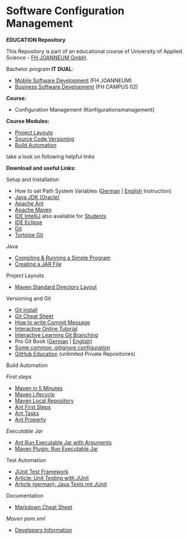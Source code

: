 # Software Configuration Management #

**EDUCATION Repository**

This Repository is part of an educational course of University of Applied Science - [FH JOANNEUM GmbH](https://www.fh-joanneum.at/iit).

Bachelor program **IT DUAL**:

- [Mobile Software Development](https://www.fh-joanneum.at/msd) (FH JOANNEUM)
- [Business Software Development](http://www.campus02.at) (FH CAMPUS 02)

**Course:**

- Configuration Management (Konfigurationsmanagement)


**Course Modules:**

- [Project Layouts](project-layouts)
- [Source Code Versioning](versioning)
- [Build Automation](build-automation)

take a look on following helpful links 


**Download and useful Links:**


Setup and Installation

- How to set Path System Variables ([German](https://www.java.com/de/download/help/path.xml "Wie richte ich eine PATH-Systemvariable ein oder ändere diese? ") | [English](https://www.java.com/en/download/help/path.xml "How do I set or change the PATH system variable? ") Instruction)
- [Java JDK (Oracle)](https://www.oracle.com/technetwork/java/javase/downloads/index.html "Java JDK (Oracle)")
- [Apache Ant](https://ant.apache.org/bindownload.cgi "Apache Ant")
- [Apache Maven](https://maven.apache.org/download.cgi "Apache Maven")
- [IDE IntelliJ](https://www.jetbrains.com/idea/download/ "IDE IntelliJ") also available for [Students](https://www.jetbrains.com/student/ "Student licence")
- [IDE Eclipse](https://www.eclipse.org/downloads/ "IDE Eclipse")
- [Git](https://git-scm.com/downloads "Git")
- [Tortoise Git](https://tortoisegit.org/download/ "Tortoise Git - Windows Shell Interface to Git")

Java

- [Compiling & Running a Simple Program](https://www.oracle.com/technetwork/java/compile-136656.html)
- [Creating a JAR File](https://docs.oracle.com/javase/tutorial/deployment/jar/build.html "Creating a JAR file")

Project Layouts

- [Maven Standard Directory Layout](https://maven.apache.org/guides/introduction/introduction-to-the-standard-directory-layout.html "Introduction to the Standard Directory Layout")

Versioning and Git

- [Git install](https://de.atlassian.com/git/tutorials/install-git "Git install for common OS") 
- [Git Cheat Sheet](https://github.github.com/training-kit/downloads/de/github-git-cheat-sheet/ "Git Cheat Sheet")
- [How to write Commit Message](https://chris.beams.io/posts/git-commit/#seven-rules "The seven Rules for commit messages")
- [Interactive Online Tutorial](https://try.github.io/levels/1/challenges/1 "Interactive Online Tutorial")
- [Interactive Learning Git Branching](https://learngitbranching.js.org/ "Interactive Learning Git Branching")
- Pro Git Book ([German](https://git-scm.com/book/de/v2/ "Pro Git Book") | [English](https://git-scm.com/book/en/v2 "Pro Git Book"))
- [Some common .gitignore configuration](https://gist.github.com/octocat/9257657 "Common .gitignore configuration")
- [GitHub Education](https://education.github.com/students "GitHub Education") (unlimited Private Repositories)

Build Automation

*First steps*

- [Maven in 5 Minutes](https://maven.apache.org/guides/getting-started/maven-in-five-minutes.html "Maven in 5 Minutes")
- [Maven Lifecycle](https://maven.apache.org/guides/introduction/introduction-to-the-lifecycle.html "Introduction to Maven Lifecycle")
- [Maven Local Repository](https://www.baeldung.com/maven-local-repository "Where is the Maven Local Repository?") 
- [Ant First Steps](http://ant.apache.org/manual/tutorial-HelloWorldWithAnt.html "Hello World with Ant")
- [Ant Tasks](https://ant.apache.org/manual/tasksoverview.html "Common Ant Tasks")
- [Ant Property](https://ant.apache.org/manual/Tasks/property.html "Ant Property")

*Executable Jar*

- [Ant Run Executable Jar with Arguments](https://stackoverflow.com/questions/3730880/use-ant-for-running-program-with-command-line-arguments/3731246 "Use Ant for running program with command line arguments")
- [Maven Plugin: Run Executable Jar](https://stackoverflow.com/questions/1089285/maven-run-project "run maven project")

Test Automation

- [JUnit Test Framework](https://junit.org/ "JUnit Test Framework")
- [Article: Unit Testing with JUnit](http://www.vogella.com/articles/JUnit/article.html "Vogella Tutorial - Good to read")
- [Article (german): Java Tests mit JUnit](http://www.tutego.de/blog/javainsel/2010/04/junit-4-tutorial-java-tests-mit-junit/ "German Article to Java Tests with JUnit, extended Article, good structured") 


Documentation

- [Markdown Cheat Sheet](https://www.markdownguide.org/cheat-sheet "Markdown Cheat Sheet")

*Maven pom.xml*

- [Developers Information](https://maven.apache.org/pom.html#Developers "Developers Example")